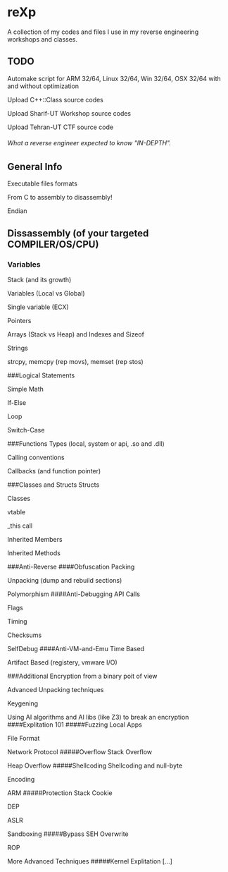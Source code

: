 # reXp
A collection of my codes and files I use in my reverse engineering workshops and classes.

## TODO
Automake script for ARM 32/64, Linux 32/64, Win 32/64, OSX 32/64 with and without optimization

Upload C++::Class source codes

Upload Sharif-UT Workshop source codes

Upload Tehran-UT CTF source code


###### What a reverse engineer expected to know "IN-DEPTH".
## General Info
Executable files formats

From C to assembly to disassembly!

Endian

## Dissassembly (of your targeted COMPILER/OS/CPU)
### Variables
Stack (and its growth)

Variables (Local vs Global)

Single variable (ECX)

Pointers

Arrays (Stack vs Heap) and Indexes and Sizeof

Strings

strcpy, memcpy (rep movs), memset (rep stos)

###Logical Statements

Simple Math

If-Else

Loop

Switch-Case

###Functions
Types (local, system or api, .so and .dll)

Calling conventions

Callbacks (and function pointer)

###Classes and Structs
Structs

Classes

vtable

_this call

Inherited Members

Inherited Methods

###Anti-Reverse
####Obfuscation
Packing

Unpacking (dump and rebuild sections)

Polymorphism
####Anti-Debugging
API Calls

Flags

Timing

Checksums

SelfDebug
####Anti-VM-and-Emu
Time Based

Artifact Based (registery, vmware I/O)

###Additional
Encryption from a binary poit of view

Advanced Unpacking techniques

Keygening

Using AI algorithms and AI libs (like Z3) to break an encryption
####Explitation 101
#####Fuzzing
Local Apps

File Format

Network Protocol
#####Overflow
Stack Overflow

Heap Overflow
#####Shellcoding
Shellcoding and null-byte

Encoding

ARM
#####Protection
Stack Cookie

DEP

ASLR

Sandboxing
#####Bypass
SEH Overwrite

ROP

More Advanced Techniques
#####Kernel Explitation
[...]

